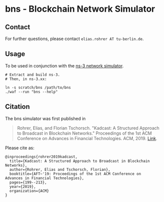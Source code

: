 # bns - Blockchain Network Simulator

## Contact
For further questions, please contact `elias.rohrer AT tu-berlin.de`.

## Usage 
To be used in conjunction with the [ns-3 network simulator][ns3].

    # Extract and build ns-3.
    # Then, in ns-3.xx:

    ln -s scratch/bns /path/to/bns
    ./waf --run "bns --help"


[ns3]: https://www.nsnam.org

## Citation
The bns simulator was first published in 
> Rohrer, Elias, and Florian Tschorsch. "Kadcast: A Structured Approach to Broadcast in Blockchain Networks." Proceedings of the 1st ACM Conference on Advances in Financial Technologies. ACM, 2019. [Link](https://dl.acm.org/citation.cfm?id=3355469).

Please cite as:

    @inproceedings{rohrer2019kadcast,
      title={Kadcast: A Structured Approach to Broadcast in Blockchain Networks},
      author={Rohrer, Elias and Tschorsch, Florian},
      booktitle={AFT~'19: Proceedings of the 1st ACM Conference on Advances in Financial Technologies},
      pages={199--213},
      year={2019},
      organization={ACM}
    }
